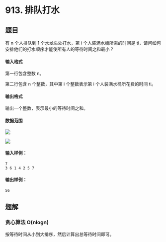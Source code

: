 <!--
 * @Author: shaqsnake
 * @Email: shaqsnake@gmail.com
 * @Date: 2019-09-16 15:58:00
 * @LastEditTime: 2019-09-18 09:52:32
 * @Description: Acwing 908
 -->

# 913. 排队打水

## 题目

有 n 个人排队到 1 个水龙头处打水，第 i 个人装满水桶所需的时间是 ti，请问如何安排他们的打水顺序才能使所有人的等待时间之和最小？

#### 输入格式

第一行包含整数 n。

第二行包含 n 个整数，其中第 i 个整数表示第 i 个人装满水桶所花费的时间 ti。

#### 输出格式

输出一个整数，表示最小的等待时间之和。

#### 数据范围

![](http://latex.codecogs.com/gif.latex?\\1%20\leq%20n%20\leq%2010^{5})

![](http://latex.codecogs.com/gif.latex?\\1%20\leq%20t_{i}%20\leq%2010^{4})

#### 输入样例：

```
7
3 6 1 4 2 5 7
```

#### 输出样例：

```
56
```

## 题解

### 贪心算法 O(nlogn)

按等待时间从小到大排序，然后计算出总等待时间即可。
